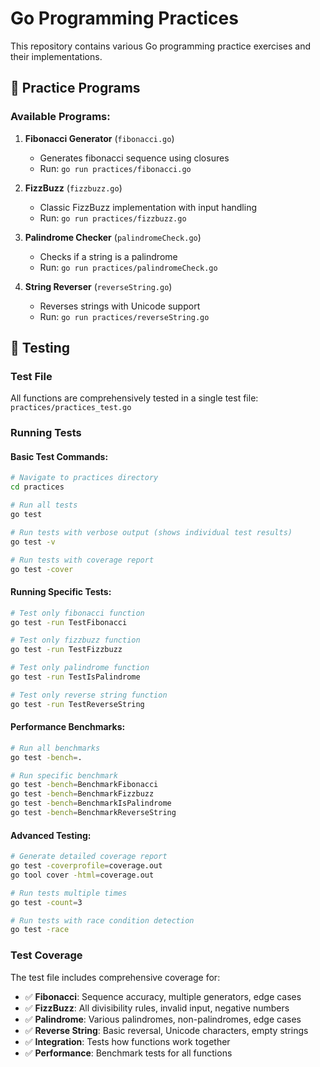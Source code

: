 # Go Programming Practices

This repository contains various Go programming practice exercises and their implementations.

## 📁 Practice Programs

### Available Programs:

1. **Fibonacci Generator** (`fibonacci.go`)
   - Generates fibonacci sequence using closures
   - Run: `go run practices/fibonacci.go`

2. **FizzBuzz** (`fizzbuzz.go`)
   - Classic FizzBuzz implementation with input handling
   - Run: `go run practices/fizzbuzz.go`

3. **Palindrome Checker** (`palindromeCheck.go`)
   - Checks if a string is a palindrome
   - Run: `go run practices/palindromeCheck.go`

4. **String Reverser** (`reverseString.go`)
   - Reverses strings with Unicode support
   - Run: `go run practices/reverseString.go`

## 🧪 Testing

### Test File
All functions are comprehensively tested in a single test file: `practices/practices_test.go`

### Running Tests

#### Basic Test Commands:
```bash
# Navigate to practices directory
cd practices

# Run all tests
go test

# Run tests with verbose output (shows individual test results)
go test -v

# Run tests with coverage report
go test -cover
```

#### Running Specific Tests:
```bash
# Test only fibonacci function
go test -run TestFibonacci

# Test only fizzbuzz function
go test -run TestFizzbuzz

# Test only palindrome function
go test -run TestIsPalindrome

# Test only reverse string function
go test -run TestReverseString
```

#### Performance Benchmarks:
```bash
# Run all benchmarks
go test -bench=.

# Run specific benchmark
go test -bench=BenchmarkFibonacci
go test -bench=BenchmarkFizzbuzz
go test -bench=BenchmarkIsPalindrome
go test -bench=BenchmarkReverseString
```

#### Advanced Testing:
```bash
# Generate detailed coverage report
go test -coverprofile=coverage.out
go tool cover -html=coverage.out

# Run tests multiple times
go test -count=3

# Run tests with race condition detection
go test -race
```

### Test Coverage

The test file includes comprehensive coverage for:

- ✅ **Fibonacci**: Sequence accuracy, multiple generators, edge cases
- ✅ **FizzBuzz**: All divisibility rules, invalid input, negative numbers
- ✅ **Palindrome**: Various palindromes, non-palindromes, edge cases
- ✅ **Reverse String**: Basic reversal, Unicode characters, empty strings
- ✅ **Integration**: Tests how functions work together
- ✅ **Performance**: Benchmark tests for all functions

